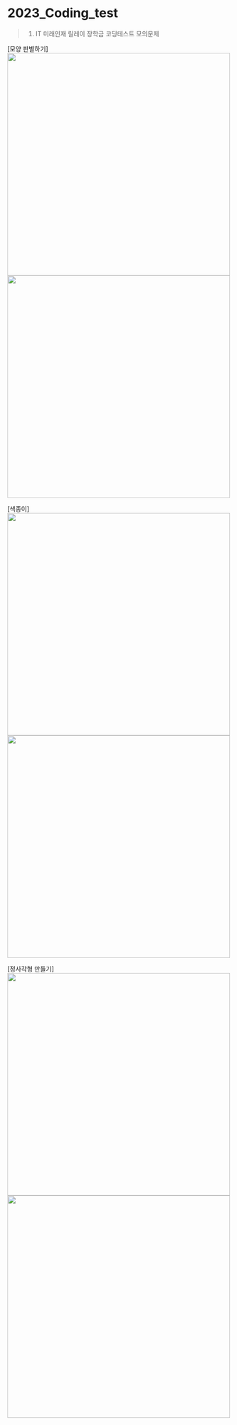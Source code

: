 # 2023_Coding_test
>1. IT 미래인재 릴레이 장학금 코딩테스트 모의문제

[모양 판별하기] \
<img src= "https://github.com/park-sangeun/NHN_Coding_test/assets/90459890/b0996f51-6365-4a9c-8c33-791e2c238224" width="500">
<img src="https://github.com/park-sangeun/NHN_Coding_test/assets/90459890/584fdd51-a128-4b83-9dbe-b0fc56885c0e" width="500"> 

[색종이] \
<img src="https://github.com/park-sangeun/NHN_Coding_test/assets/90459890/af5ca06c-66ad-4e9e-bc72-cda83d979fac" width="500">
<img src="https://github.com/park-sangeun/NHN_Coding_test/assets/90459890/5fbf6fc9-21f9-4ce2-acc9-e4e299b81c5f" width="500"> 

[정사각형 만들기] \
<img src="https://github.com/park-sangeun/NHN_Coding_test/assets/90459890/d96c499c-9a8f-48a9-affa-7be65730c8cc" width="500">
<img src="https://github.com/park-sangeun/NHN_Coding_test/assets/90459890/7e5247d5-7430-4df5-a2a5-639d747e4653" width="500"> 


